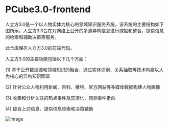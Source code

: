 # PCube3.0-frontend

人立方3.0是一个以人物实体为核心的领域知识服务系统，该系统的主要结构如下图所示。人立方3.0旨在对网络上公开的多源异构信息进行挖掘和整合，提供信息的检索和辅助决策等服务。

此仓库保存人立方3.0的前端代码。

人立方3.0的主要功能包括以下几个方面：

(1) 基于公开数据源和领域知识的融合，通过实体识别，关系抽取等技术构建以人为核心的异构知识图谱

(2) 针对公众人物利用新闻、百科、推特、官方网站等多媒体数据构建人物画像

(3) 收集和分析关联的热点事件及其演化，预测事件走向

(4) 综合上述信息，提供信息检索和决策辅助


![image](https://user-images.githubusercontent.com/36351032/184523092-0747d241-ad0b-4637-aa92-e8f16db45cda.png)

